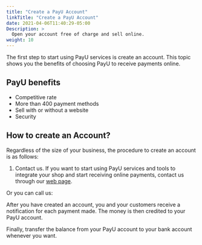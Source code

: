 ```yaml
---
title: "Create a PayU Account"
linkTitle: "Create a PayU Account"
date: 2021-04-06T11:40:29-05:00
Description: >
  Open your account free of charge and sell online.
weight: 10
---
```

The first step to start using PayU services is create an account. This topic shows you the benefits of choosing PayU to receive payments online.

## PayU benefits
* Competitive rate
* More than 400 payment methods
* Sell with or without a website
* Security

## How to create an Account?
Regardless of the size of your business, the procedure to create an account is as follows:


1. Contact us.
If you want to start using PayU services and tools to integrate your shop and start receiving online payments, contact us through our [web page](https://www.payu.com).

Or you can call us:



After you have created an account, you and your customers receive a notification for each payment made. The money is then credited to your PayU account.

Finally, transfer the balance from your PayU account to your bank account whenever you want.
